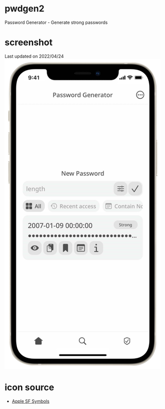 # pwdgen2
Password Generator - Generate strong passwords
# screenshot
Last updated on 2022/04/24
![Password Generator](https://raw.githubusercontent.com/EricHsia7/pwdgen2/main/readme_images/73fcdd68-ecc4-4e7c-ac96-5b7a044a9991.svg)
# icon source
* [Apple SF Symbols](https://developer.apple.com/sf-symbols/)
